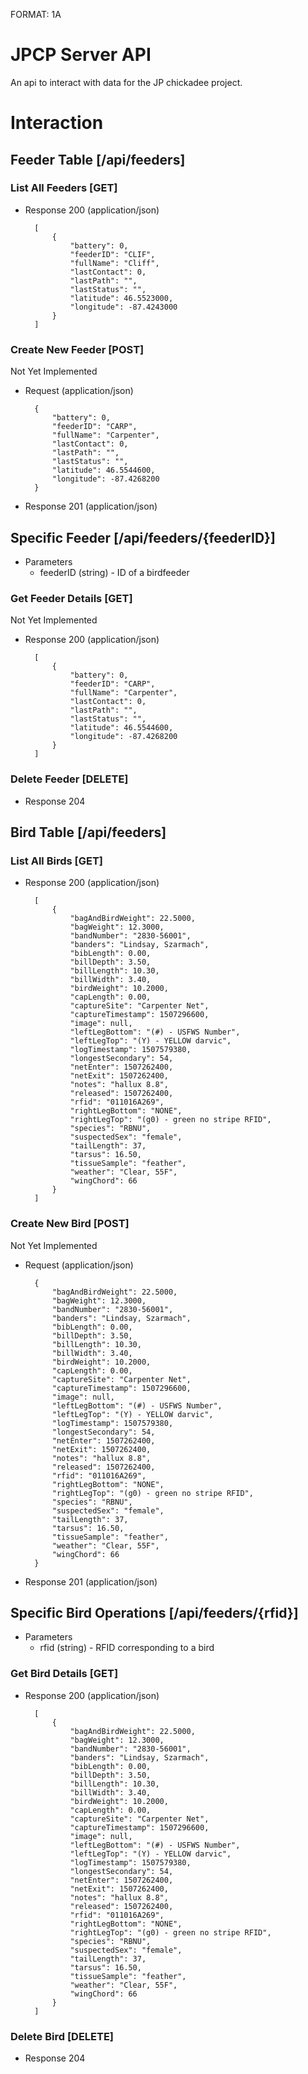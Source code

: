 FORMAT: 1A

# JPCP Server API

An api to interact with data for the JP chickadee project.


# Interaction

## Feeder Table [/api/feeders]

### List All Feeders [GET]

+ Response 200 (application/json)

		[
			{
				"battery": 0, 
				"feederID": "CLIF", 
				"fullName": "Cliff", 
				"lastContact": 0, 
				"lastPath": "", 
				"lastStatus": "", 
				"latitude": 46.5523000, 
				"longitude": -87.4243000
			}
		]

### Create New Feeder [POST]
Not Yet Implemented

+ Request  (application/json)

		{
			"battery": 0, 
			"feederID": "CARP", 
			"fullName": "Carpenter", 
			"lastContact": 0, 
			"lastPath": "", 
			"lastStatus": "", 
			"latitude": 46.5544600, 
			"longitude": -87.4268200
		}

+ Response 201 (application/json)

## Specific Feeder [/api/feeders/{feederID}]

+ Parameters
	+ feederID (string) - ID of a birdfeeder

### Get Feeder Details [GET]
Not Yet Implemented

+ Response 200 (application/json)
	
		[
			{
				"battery": 0, 
				"feederID": "CARP", 
				"fullName": "Carpenter", 
				"lastContact": 0, 
				"lastPath": "", 
				"lastStatus": "", 
				"latitude": 46.5544600, 
				"longitude": -87.4268200
			}
		]

### Delete Feeder [DELETE]

 + Response 204




## Bird Table [/api/feeders]

### List All Birds [GET]

+ Response 200 (application/json)

		[
			{
				"bagAndBirdWeight": 22.5000, 
				"bagWeight": 12.3000, 
				"bandNumber": "2830-56001", 
				"banders": "Lindsay, Szarmach", 
				"bibLength": 0.00, 
				"billDepth": 3.50, 
				"billLength": 10.30, 
				"billWidth": 3.40, 
				"birdWeight": 10.2000, 
				"capLength": 0.00, 
				"captureSite": "Carpenter Net", 
				"captureTimestamp": 1507296600, 
				"image": null, 
				"leftLegBottom": "(#) - USFWS Number", 
				"leftLegTop": "(Y) - YELLOW darvic", 
				"logTimestamp": 1507579380, 
				"longestSecondary": 54, 
				"netEnter": 1507262400, 
				"netExit": 1507262400, 
				"notes": "hallux 8.8", 
				"released": 1507262400, 
				"rfid": "011016A269", 
				"rightLegBottom": "NONE", 
				"rightLegTop": "(g0) - green no stripe RFID", 
				"species": "RBNU", 
				"suspectedSex": "female", 
				"tailLength": 37, 
				"tarsus": 16.50, 
				"tissueSample": "feather", 
				"weather": "Clear, 55F", 
				"wingChord": 66
			}
		]

### Create New Bird [POST]
Not Yet Implemented

+ Request  (application/json)

		{
			"bagAndBirdWeight": 22.5000, 
			"bagWeight": 12.3000, 
			"bandNumber": "2830-56001", 
			"banders": "Lindsay, Szarmach", 
			"bibLength": 0.00, 
			"billDepth": 3.50, 
			"billLength": 10.30, 
			"billWidth": 3.40, 
			"birdWeight": 10.2000, 
			"capLength": 0.00, 
			"captureSite": "Carpenter Net", 
			"captureTimestamp": 1507296600, 
			"image": null, 
			"leftLegBottom": "(#) - USFWS Number", 
			"leftLegTop": "(Y) - YELLOW darvic", 
			"logTimestamp": 1507579380, 
			"longestSecondary": 54, 
			"netEnter": 1507262400, 
			"netExit": 1507262400, 
			"notes": "hallux 8.8", 
			"released": 1507262400, 
			"rfid": "011016A269", 
			"rightLegBottom": "NONE", 
			"rightLegTop": "(g0) - green no stripe RFID", 
			"species": "RBNU", 
			"suspectedSex": "female", 
			"tailLength": 37, 
			"tarsus": 16.50, 
			"tissueSample": "feather", 
			"weather": "Clear, 55F", 
			"wingChord": 66
		}

+ Response 201 (application/json)

## Specific Bird Operations [/api/feeders/{rfid}]

+ Parameters
	+ rfid (string) - RFID corresponding to a bird

### Get Bird Details [GET]

+ Response 200 (application/json)
	
		[
			{
				"bagAndBirdWeight": 22.5000, 
				"bagWeight": 12.3000, 
				"bandNumber": "2830-56001", 
				"banders": "Lindsay, Szarmach", 
				"bibLength": 0.00, 
				"billDepth": 3.50, 
				"billLength": 10.30, 
				"billWidth": 3.40, 
				"birdWeight": 10.2000, 
				"capLength": 0.00, 
				"captureSite": "Carpenter Net", 
				"captureTimestamp": 1507296600, 
				"image": null, 
				"leftLegBottom": "(#) - USFWS Number", 
				"leftLegTop": "(Y) - YELLOW darvic", 
				"logTimestamp": 1507579380, 
				"longestSecondary": 54, 
				"netEnter": 1507262400, 
				"netExit": 1507262400, 
				"notes": "hallux 8.8", 
				"released": 1507262400, 
				"rfid": "011016A269", 
				"rightLegBottom": "NONE", 
				"rightLegTop": "(g0) - green no stripe RFID", 
				"species": "RBNU", 
				"suspectedSex": "female", 
				"tailLength": 37, 
				"tarsus": 16.50,
				"tissueSample": "feather", 
				"weather": "Clear, 55F", 
				"wingChord": 66
			}
		]

### Delete Bird [DELETE]

+ Response 204

